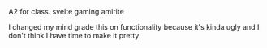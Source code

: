 A2 for class. svelte gaming amirite

I changed my mind grade this on functionality because it's kinda ugly and I don't think I have time to make it pretty


